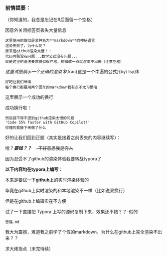 

### 前情提要：
（你知道的，我总是忘记在#后面留一个空格）

因意外关闭标签页丢失大量信息
```
这里使用的貌似是某种名为**markdown**的神秘语言
渲染失败了，为什么呢？
原来是github渲染太慢！！
代码内联没有问题...数学公式没有问题...
就是这里的语法要求貌似很严格，稍微改一点就渲染不出来（注意空格）
```
$这里试图展示一个正确的渲染$
$\frac{这是一个牛逼的公式}{by\ lsy}$
```
好吧让我们继续
每个换行都要用两个回车的markdown我有点不太习惯哈
```
这里展示一个成功的换行

成功换行啦！
```
然后就不得不提到github渲染太慢的问题
'Code 55% faster with GitHub Copilot!'
你懂的我接下来做了什么
```

好的让我们回到正题（其实是接着之前丢失的内容继续写）：

哈？***要钱？？*** &ensp;  ~~&ensp;不好意思我是穷人~~

因为忍受不了github的渲染体验我要转战typora了 

**以下内容均在typora上编写：**

本来是要试一下**github**上的实时渲染体验的

毕竟在github上实时渲染的和本地渲染不一样（比如说双换行）

但是在github上编辑实在不方便

试了一下直接把 Typora 上写的源码复制下来，效果还不错？？~~&ensp;假的~~

```
思路.md
```
我大为震撼，难道我之前学了个假的markdown，为什么在github上完全渲染不出来？？

求大佬指点（未完待续）
